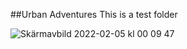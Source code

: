 ##Urban Adventures
This is a test folder

![Skärmavbild 2022-02-05 kl  00 09 47](https://user-images.githubusercontent.com/75477166/153355976-21e689b8-650e-456f-9eee-1b842eb4e798.png)
